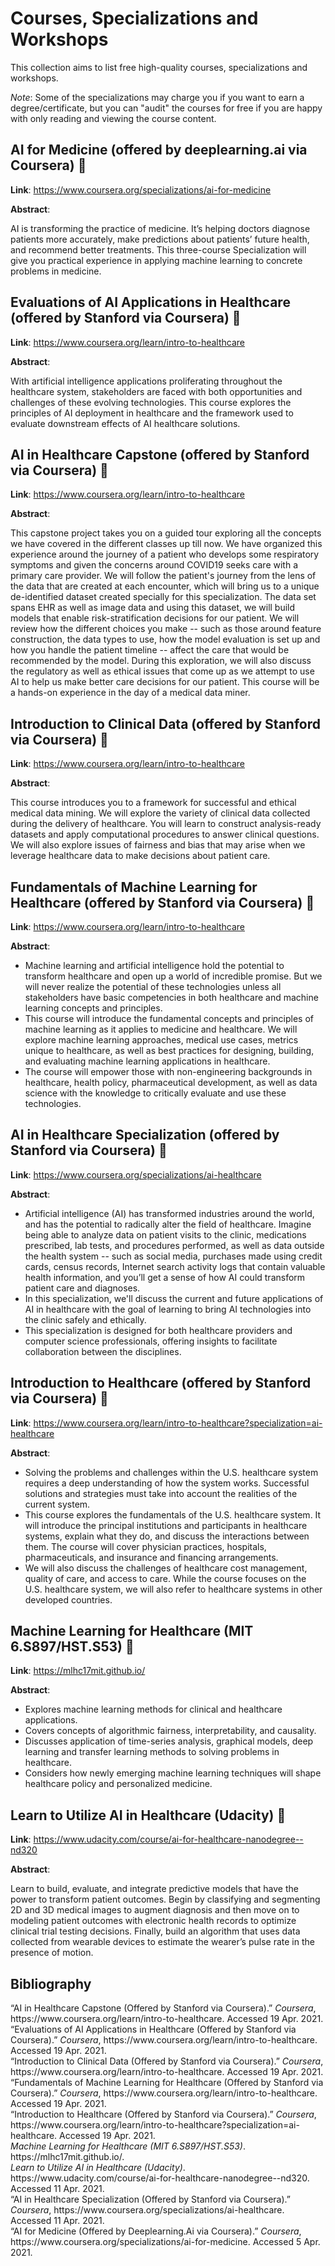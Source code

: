 # Courses, Specializations and Workshops

This collection aims to list free high-quality courses, specializations and workshops.

*Note*: 
Some of the specializations may charge you if you want to earn a degree/certificate, but 
you can "audit" the courses for free if you are happy with only reading and viewing the course content.



## AI for Medicine (offered by deeplearning.ai via Coursera) :book:

**Link**: https://www.coursera.org/specializations/ai-for-medicine

**Abstract**:

AI is transforming the practice of medicine. It’s helping doctors diagnose patients more accurately, make predictions about patients’ future health, and recommend better treatments. This three-course Specialization will give you practical experience in applying machine learning to concrete problems in medicine.



## Evaluations of AI Applications in Healthcare (offered by Stanford via Coursera) :book:

**Link**: https://www.coursera.org/learn/intro-to-healthcare

**Abstract**:

With artificial intelligence applications proliferating throughout the healthcare system, stakeholders are faced with both opportunities and challenges of these evolving technologies. This course explores the principles of AI deployment in healthcare and the framework used to evaluate downstream effects of AI healthcare solutions.



## AI in Healthcare Capstone (offered by Stanford via Coursera) :book:

**Link**: https://www.coursera.org/learn/intro-to-healthcare

**Abstract**:

This capstone project takes you on a guided tour exploring all the concepts we have covered in the different classes up till now. We have organized this experience around the journey of a patient who develops some respiratory symptoms and given the concerns around COVID19 seeks care with a primary care provider. We will follow the patient's journey from the lens of the data that are created at each encounter, which will bring us to a unique de-identified dataset created specially for this specialization. The data set spans EHR as well as image data and using this dataset, we will build models that enable risk-stratification decisions for our patient. We will review how the different choices you make -- such as those around feature construction, the data types to use, how the model evaluation is set up and how you handle the patient timeline -- affect the care that would be recommended by the model. During this exploration, we will also discuss the regulatory as well as ethical issues that come up as we attempt to use AI to help us make better care decisions for our patient. This course will be a hands-on experience in the day of a medical data miner.



## Introduction to Clinical Data (offered by Stanford via Coursera) :book:

**Link**: https://www.coursera.org/learn/intro-to-healthcare

**Abstract**:

This course introduces you to a framework for successful and ethical medical data mining. We will explore the variety of clinical data collected during the delivery of healthcare. You will learn to construct analysis-ready datasets and apply computational procedures to answer clinical questions. We will also explore issues of fairness and bias that may arise when we leverage healthcare data to make decisions about patient care.



## Fundamentals of Machine Learning for Healthcare (offered by Stanford via Coursera) :book:

**Link**: https://www.coursera.org/learn/intro-to-healthcare

**Abstract**:

- Machine learning and artificial intelligence hold the potential to transform healthcare and open up a world of incredible promise. But we will never realize the potential of these technologies unless all stakeholders have basic competencies in both healthcare and machine learning concepts and principles. 
- This course will introduce the fundamental concepts and principles of machine learning as it applies to medicine and healthcare. We will explore machine learning approaches, medical use cases, metrics unique to healthcare, as well as best practices for designing, building, and evaluating machine learning applications in healthcare.
- The course will empower those with non-engineering backgrounds in healthcare, health policy, pharmaceutical development, as well as data science with the knowledge to critically evaluate and use these technologies.



## AI in Healthcare Specialization (offered by Stanford via Coursera) :book:

**Link**: https://www.coursera.org/specializations/ai-healthcare

**Abstract**:

- Artificial intelligence (AI) has transformed industries around the world, and has the potential to radically alter the field of healthcare. Imagine being able to analyze data on patient visits to the clinic, medications prescribed, lab tests, and procedures performed, as well as data outside the health system -- such as social media, purchases made using credit cards, census records, Internet search activity logs that contain valuable health information, and you’ll get a sense of how AI could transform patient care and diagnoses.
- In this specialization, we'll discuss the current and future applications of AI in healthcare with the goal of learning to bring AI technologies into the clinic safely and ethically.  
- This specialization is designed for both healthcare providers and computer science professionals, offering insights to facilitate collaboration between the disciplines.



## Introduction to Healthcare (offered by Stanford via Coursera) :book:

**Link**: https://www.coursera.org/learn/intro-to-healthcare?specialization=ai-healthcare

**Abstract**:

- Solving the problems and challenges within the U.S. healthcare system requires a deep understanding of how the system works. Successful solutions and strategies must take into account the realities of the current system. 
- This course explores the fundamentals of the U.S. healthcare system. It will introduce the principal institutions and participants in healthcare systems, explain what they do, and discuss the interactions between them. The course will cover physician practices, hospitals, pharmaceuticals, and insurance and financing arrangements. 
- We will also discuss the challenges of healthcare cost management, quality of care, and access to care. While the course focuses on the U.S. healthcare system, we will also refer to healthcare systems in other developed countries.



## Machine Learning for Healthcare (MIT 6.S897/HST.S53) :book:

**Link**: https://mlhc17mit.github.io/

**Abstract**:

- Explores machine learning methods for clinical and healthcare applications. 
- Covers concepts of algorithmic fairness, interpretability, and causality. 
- Discusses application of time-series analysis, graphical models, deep learning and transfer learning methods to solving problems in healthcare. 
- Considers how newly emerging machine learning techniques will shape healthcare policy and personalized medicine.



## Learn to Utilize AI in Healthcare (Udacity) :book:

**Link**: https://www.udacity.com/course/ai-for-healthcare-nanodegree--nd320

**Abstract**:

Learn to build, evaluate, and integrate predictive models that have the power to transform patient outcomes. Begin by classifying and segmenting 2D and 3D medical images to augment diagnosis and then move on to modeling patient outcomes with electronic health records to optimize clinical trial testing decisions. Finally, build an algorithm that uses data collected from wearable devices to estimate the wearer’s pulse rate in the presence of motion.



## Bibliography

<div class="csl-entry">“AI in Healthcare Capstone (Offered by Stanford via Coursera).” <i>Coursera</i>, https://www.coursera.org/learn/intro-to-healthcare. Accessed 19 Apr. 2021.</div>
<div class="csl-entry">“Evaluations of AI Applications in Healthcare (Offered by Stanford via Coursera).” <i>Coursera</i>, https://www.coursera.org/learn/intro-to-healthcare. Accessed 19 Apr. 2021.</div>
<div class="csl-entry">“Introduction to Clinical Data (Offered by Stanford via Coursera).” <i>Coursera</i>, https://www.coursera.org/learn/intro-to-healthcare. Accessed 19 Apr. 2021.</div>
<div class="csl-entry">“Fundamentals of Machine Learning for Healthcare (Offered by Stanford via Coursera).” <i>Coursera</i>, https://www.coursera.org/learn/intro-to-healthcare. Accessed 19 Apr. 2021.</div>
<div class="csl-entry">“Introduction to Healthcare (Offered by Stanford via Coursera).” <i>Coursera</i>, https://www.coursera.org/learn/intro-to-healthcare?specialization=ai-healthcare. Accessed 19 Apr. 2021.</div>
<div class="csl-entry"><i>Machine Learning for Healthcare (MIT 6.S897/HST.S53)</i>. https://mlhc17mit.github.io/.</div>
<div class="csl-entry"><i>Learn to Utilize AI in Healthcare (Udacity)</i>. https://www.udacity.com/course/ai-for-healthcare-nanodegree--nd320. Accessed 11 Apr. 2021.</div>
<div class="csl-entry">“AI in Healthcare Specialization (Offered by Stanford via Coursera).” <i>Coursera</i>, https://www.coursera.org/specializations/ai-healthcare. Accessed 11 Apr. 2021.</div>
<div class="csl-entry">“AI for Medicine (Offered by Deeplearning.Ai via Coursera).” <i>Coursera</i>, https://www.coursera.org/specializations/ai-for-medicine. Accessed 5 Apr. 2021.</div>
